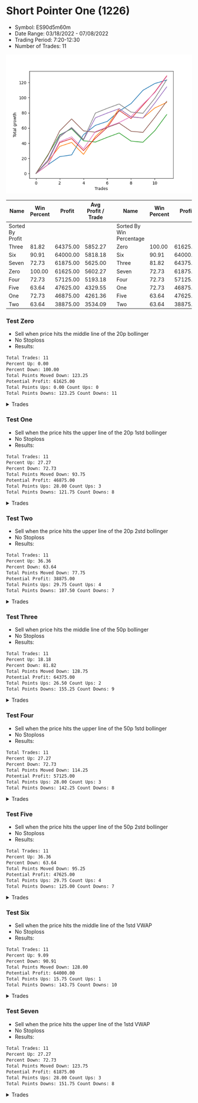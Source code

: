 # Short Pointer One (1226) 
- Symbol: ES90d5m60m
- Date Range: 03/18/2022 - 07/08/2022
- Trading Period: 7:20-12:30
- Number of Trades: 11

![Plot](ShortPointerOne(1226)ES90d5m60m.png)

| Name | Win Percent | Profit | Avg Profit / Trade |     | Name | Win Percent | Profit | Avg Profit / Trade |
| ---- | ----------- | ------ | ------------------ | --- | ---- | ----------- | ------ | ------------------ |
| Sorted By <br> Profit | | | | | Sorted By <br> Win Percentage ||||
| Three | 81.82 | 64375.00 | 5852.27 |     | Zero | 100.00 | 61625.00 | 5602.27 |
| Six | 90.91 | 64000.00 | 5818.18 |     | Six | 90.91 | 64000.00 | 5818.18 |
| Seven | 72.73 | 61875.00 | 5625.00 |     | Three | 81.82 | 64375.00 | 5852.27 |
| Zero | 100.00 | 61625.00 | 5602.27 |     | Seven | 72.73 | 61875.00 | 5625.00 |
| Four | 72.73 | 57125.00 | 5193.18 |     | Four | 72.73 | 57125.00 | 5193.18 |
| Five | 63.64 | 47625.00 | 4329.55 |     | One | 72.73 | 46875.00 | 4261.36 |
| One | 72.73 | 46875.00 | 4261.36 |     | Five | 63.64 | 47625.00 | 4329.55 |
| Two | 63.64 | 38875.00 | 3534.09 |     | Two | 63.64 | 38875.00 | 3534.09 |

### Test Zero
* Sell when price hits the middle line of the 20p bollinger
* No Stoploss
* Results:
```
Total Trades: 11
Percent Up: 0.00
Percent Down: 100.00
Total Points Moved Down: 123.25
Potential Profit: 61625.00
Total Points Ups: 0.00 Count Ups: 0
Total Points Downs: 123.25 Count Downs: 11
```

<details><summary>Trades</summary>

<code>In: 2022-04-06 10:55:00		Out: 2022-04-06 11:00:10		Total Position Time: 05:10		Total Move Down: 11.50		Total to Date: 11.50</code> <br />
<code>In: 2022-04-07 12:20:00		Out: 2022-04-07 12:55:25		Total Position Time: 35:25		Total Move Down: 10.75		Total to Date: 22.25</code> <br />
<code>In: 2022-04-20 10:50:00		Out: 2022-04-20 11:13:25		Total Position Time: 23:25		Total Move Down: 2.25		Total to Date: 24.50</code> <br />
<code>In: 2022-04-25 11:55:00		Out: 2022-04-25 12:07:15		Total Position Time: 12:15		Total Move Down: 26.75		Total to Date: 51.25</code> <br />
<code>In: 2022-05-19 12:10:00		Out: 2022-05-19 12:18:20		Total Position Time: 08:20		Total Move Down: 12.25		Total to Date: 63.50</code> <br />
<code>In: 2022-05-24 11:00:00		Out: 2022-05-24 11:48:35		Total Position Time: 48:35		Total Move Down: 5.25		Total to Date: 68.75</code> <br />
<code>In: 2022-05-24 11:15:00		Out: 2022-05-24 11:48:35		Total Position Time: 33:35		Total Move Down: 13.50		Total to Date: 82.25</code> <br />
<code>In: 2022-06-10 11:25:00		Out: 2022-06-10 11:41:20		Total Position Time: 16:20		Total Move Down: 10.00		Total to Date: 92.25</code> <br />
<code>In: 2022-06-15 11:55:00		Out: 2022-06-15 11:58:05		Total Position Time: 03:05		Total Move Down: 17.50		Total to Date: 109.75</code> <br />
<code>In: 2022-06-27 08:30:00		Out: 2022-06-27 09:02:05		Total Position Time: 32:05		Total Move Down: 9.00		Total to Date: 118.75</code> <br />
<code>In: 2022-07-07 12:25:00		Out: 2022-07-07 12:38:25		Total Position Time: 13:25		Total Move Down: 4.50		Total to Date: 123.25</code> <br />


</details>

### Test One
* Sell when the price hits the upper line of the 20p 1std bollinger
* No Stoploss
* Results:
```
Total Trades: 11
Percent Up: 27.27
Percent Down: 72.73
Total Points Moved Down: 93.75
Potential Profit: 46875.00
Total Points Ups: 28.00 Count Ups: 3
Total Points Downs: 121.75 Count Downs: 8
```

<details><summary>Trades</summary>

<code>In: 2022-04-06 10:55:00		Out: 2022-04-06 11:09:45		Total Position Time: 14:45		Total Move Down: 16.00		Total to Date: 16.00</code> <br />
<code>In: 2022-04-07 12:20:00		Out: 2022-04-08 06:31:00		Total Position Time: 1091:00		Total Move Down: 19.75		Total to Date: 35.75</code> <br />
<code>In: 2022-04-20 10:50:00		Out: 2022-04-20 11:17:15		Total Position Time: 27:15		Total Move Down: 5.25		Total to Date: 41.00</code> <br />
<code>In: 2022-04-25 11:55:00		Out: 2022-04-25 12:55:55		Total Position Time: 60:55		Total Move Down: -15.75		Total to Date: 25.25</code> <br />
<code>In: 2022-05-19 12:10:00		Out: 2022-05-19 12:24:50		Total Position Time: 14:50		Total Move Down: 23.50		Total to Date: 48.75</code> <br />
<code>In: 2022-05-24 11:00:00		Out: 2022-05-24 11:55:10		Total Position Time: 55:10		Total Move Down: 14.25		Total to Date: 63.00</code> <br />
<code>In: 2022-05-24 11:15:00		Out: 2022-05-24 11:55:10		Total Position Time: 40:10		Total Move Down: 22.50		Total to Date: 85.50</code> <br />
<code>In: 2022-06-10 11:25:00		Out: 2022-06-10 12:25:55		Total Position Time: 60:55		Total Move Down: -10.75		Total to Date: 74.75</code> <br />
<code>In: 2022-06-15 11:55:00		Out: 2022-06-15 12:55:55		Total Position Time: 60:55		Total Move Down: -1.50		Total to Date: 73.25</code> <br />
<code>In: 2022-06-27 08:30:00		Out: 2022-06-27 09:11:20		Total Position Time: 41:20		Total Move Down: 13.25		Total to Date: 86.50</code> <br />
<code>In: 2022-07-07 12:25:00		Out: 2022-07-07 12:46:35		Total Position Time: 21:35		Total Move Down: 7.25		Total to Date: 93.75</code> <br />


</details>

### Test Two
* Sell when the price hits the upper line of the 20p 2std bollinger
* No Stoploss
* Results:
```
Total Trades: 11
Percent Up: 36.36
Percent Down: 63.64
Total Points Moved Down: 77.75
Potential Profit: 38875.00
Total Points Ups: 29.75 Count Ups: 4
Total Points Downs: 107.50 Count Downs: 7
```

<details><summary>Trades</summary>

<code>In: 2022-04-06 10:55:00		Out: 2022-04-06 11:15:15		Total Position Time: 20:15		Total Move Down: 24.50		Total to Date: 24.50</code> <br />
<code>In: 2022-04-07 12:20:00		Out: 2022-04-08 06:36:05		Total Position Time: 1096:05		Total Move Down: 26.50		Total to Date: 51.00</code> <br />
<code>In: 2022-04-20 10:50:00		Out: 2022-04-20 11:19:15		Total Position Time: 29:15		Total Move Down: 8.00		Total to Date: 59.00</code> <br />
<code>In: 2022-04-25 11:55:00		Out: 2022-04-25 12:55:55		Total Position Time: 60:55		Total Move Down: -15.75		Total to Date: 43.25</code> <br />
<code>In: 2022-05-19 12:10:00		Out: 2022-05-20 06:40:55		Total Position Time: 1110:55		Total Move Down: -1.75		Total to Date: 41.50</code> <br />
<code>In: 2022-05-24 11:00:00		Out: 2022-05-24 12:00:55		Total Position Time: 60:55		Total Move Down: 6.25		Total to Date: 47.75</code> <br />
<code>In: 2022-05-24 11:15:00		Out: 2022-05-24 12:15:55		Total Position Time: 60:55		Total Move Down: 5.75		Total to Date: 53.50</code> <br />
<code>In: 2022-06-10 11:25:00		Out: 2022-06-10 12:25:55		Total Position Time: 60:55		Total Move Down: -10.75		Total to Date: 42.75</code> <br />
<code>In: 2022-06-15 11:55:00		Out: 2022-06-15 12:55:55		Total Position Time: 60:55		Total Move Down: -1.50		Total to Date: 41.25</code> <br />
<code>In: 2022-06-27 08:30:00		Out: 2022-06-27 09:25:30		Total Position Time: 55:30		Total Move Down: 15.25		Total to Date: 56.50</code> <br />
<code>In: 2022-07-07 12:25:00		Out: 2022-07-08 06:30:05		Total Position Time: 1085:05		Total Move Down: 21.25		Total to Date: 77.75</code> <br />


</details>

### Test Three
* Sell when price hits the middle line of the 50p bollinger
* No Stoploss
* Results:
```
Total Trades: 11
Percent Up: 18.18
Percent Down: 81.82
Total Points Moved Down: 128.75
Potential Profit: 64375.00
Total Points Ups: 26.50 Count Ups: 2
Total Points Downs: 155.25 Count Downs: 9
```

<details><summary>Trades</summary>

<code>In: 2022-04-06 10:55:00		Out: 2022-04-06 11:08:35		Total Position Time: 13:35		Total Move Down: 11.50		Total to Date: 11.50</code> <br />
<code>In: 2022-04-07 12:20:00		Out: 2022-04-08 06:40:30		Total Position Time: 1100:30		Total Move Down: 29.25		Total to Date: 40.75</code> <br />
<code>In: 2022-04-20 10:50:00		Out: 2022-04-20 11:17:15		Total Position Time: 27:15		Total Move Down: 5.25		Total to Date: 46.00</code> <br />
<code>In: 2022-04-25 11:55:00		Out: 2022-04-25 12:55:55		Total Position Time: 60:55		Total Move Down: -15.75		Total to Date: 30.25</code> <br />
<code>In: 2022-05-19 12:10:00		Out: 2022-05-19 12:21:15		Total Position Time: 11:15		Total Move Down: 16.25		Total to Date: 46.50</code> <br />
<code>In: 2022-05-24 11:00:00		Out: 2022-05-24 11:55:10		Total Position Time: 55:10		Total Move Down: 14.25		Total to Date: 60.75</code> <br />
<code>In: 2022-05-24 11:15:00		Out: 2022-05-24 11:55:10		Total Position Time: 40:10		Total Move Down: 22.50		Total to Date: 83.25</code> <br />
<code>In: 2022-06-10 11:25:00		Out: 2022-06-10 12:25:55		Total Position Time: 60:55		Total Move Down: -10.75		Total to Date: 72.50</code> <br />
<code>In: 2022-06-15 11:55:00		Out: 2022-06-15 11:58:05		Total Position Time: 03:05		Total Move Down: 17.50		Total to Date: 90.00</code> <br />
<code>In: 2022-06-27 08:30:00		Out: 2022-06-27 09:25:50		Total Position Time: 55:50		Total Move Down: 17.50		Total to Date: 107.50</code> <br />
<code>In: 2022-07-07 12:25:00		Out: 2022-07-08 06:30:05		Total Position Time: 1085:05		Total Move Down: 21.25		Total to Date: 128.75</code> <br />


</details>

### Test Four
* Sell when the price hits the upper line of the 50p 1std bollinger
* No Stoploss
* Results:
```
Total Trades: 11
Percent Up: 27.27
Percent Down: 72.73
Total Points Moved Down: 114.25
Potential Profit: 57125.00
Total Points Ups: 28.00 Count Ups: 3
Total Points Downs: 142.25 Count Downs: 8
```

<details><summary>Trades</summary>

<code>In: 2022-04-06 10:55:00		Out: 2022-04-06 11:11:20		Total Position Time: 16:20		Total Move Down: 17.50		Total to Date: 17.50</code> <br />
<code>In: 2022-04-07 12:20:00		Out: 2022-04-08 06:50:55		Total Position Time: 1110:55		Total Move Down: 32.50		Total to Date: 50.00</code> <br />
<code>In: 2022-04-20 10:50:00		Out: 2022-04-20 11:21:05		Total Position Time: 31:05		Total Move Down: 10.00		Total to Date: 60.00</code> <br />
<code>In: 2022-04-25 11:55:00		Out: 2022-04-25 12:55:55		Total Position Time: 60:55		Total Move Down: -15.75		Total to Date: 44.25</code> <br />
<code>In: 2022-05-19 12:10:00		Out: 2022-05-19 12:30:05		Total Position Time: 20:05		Total Move Down: 29.25		Total to Date: 73.50</code> <br />
<code>In: 2022-05-24 11:00:00		Out: 2022-05-24 12:00:55		Total Position Time: 60:55		Total Move Down: 6.25		Total to Date: 79.75</code> <br />
<code>In: 2022-05-24 11:15:00		Out: 2022-05-24 12:15:55		Total Position Time: 60:55		Total Move Down: 5.75		Total to Date: 85.50</code> <br />
<code>In: 2022-06-10 11:25:00		Out: 2022-06-10 12:25:55		Total Position Time: 60:55		Total Move Down: -10.75		Total to Date: 74.75</code> <br />
<code>In: 2022-06-15 11:55:00		Out: 2022-06-15 12:55:55		Total Position Time: 60:55		Total Move Down: -1.50		Total to Date: 73.25</code> <br />
<code>In: 2022-06-27 08:30:00		Out: 2022-06-27 09:30:55		Total Position Time: 60:55		Total Move Down: 19.75		Total to Date: 93.00</code> <br />
<code>In: 2022-07-07 12:25:00		Out: 2022-07-08 06:30:05		Total Position Time: 1085:05		Total Move Down: 21.25		Total to Date: 114.25</code> <br />


</details>

### Test Five
* Sell when the price hits the upper line of the 50p 2std bollinger
* No Stoploss
* Results:
```
Total Trades: 11
Percent Up: 36.36
Percent Down: 63.64
Total Points Moved Down: 95.25
Potential Profit: 47625.00
Total Points Ups: 29.75 Count Ups: 4
Total Points Downs: 125.00 Count Downs: 7
```

<details><summary>Trades</summary>

<code>In: 2022-04-06 10:55:00		Out: 2022-04-06 11:15:05		Total Position Time: 20:05		Total Move Down: 23.75		Total to Date: 23.75</code> <br />
<code>In: 2022-04-07 12:20:00		Out: 2022-04-08 06:50:55		Total Position Time: 1110:55		Total Move Down: 32.50		Total to Date: 56.25</code> <br />
<code>In: 2022-04-20 10:50:00		Out: 2022-04-20 11:35:45		Total Position Time: 45:45		Total Move Down: 15.75		Total to Date: 72.00</code> <br />
<code>In: 2022-04-25 11:55:00		Out: 2022-04-25 12:55:55		Total Position Time: 60:55		Total Move Down: -15.75		Total to Date: 56.25</code> <br />
<code>In: 2022-05-19 12:10:00		Out: 2022-05-20 06:40:55		Total Position Time: 1110:55		Total Move Down: -1.75		Total to Date: 54.50</code> <br />
<code>In: 2022-05-24 11:00:00		Out: 2022-05-24 12:00:55		Total Position Time: 60:55		Total Move Down: 6.25		Total to Date: 60.75</code> <br />
<code>In: 2022-05-24 11:15:00		Out: 2022-05-24 12:15:55		Total Position Time: 60:55		Total Move Down: 5.75		Total to Date: 66.50</code> <br />
<code>In: 2022-06-10 11:25:00		Out: 2022-06-10 12:25:55		Total Position Time: 60:55		Total Move Down: -10.75		Total to Date: 55.75</code> <br />
<code>In: 2022-06-15 11:55:00		Out: 2022-06-15 12:55:55		Total Position Time: 60:55		Total Move Down: -1.50		Total to Date: 54.25</code> <br />
<code>In: 2022-06-27 08:30:00		Out: 2022-06-27 09:30:55		Total Position Time: 60:55		Total Move Down: 19.75		Total to Date: 74.00</code> <br />
<code>In: 2022-07-07 12:25:00		Out: 2022-07-08 06:30:05		Total Position Time: 1085:05		Total Move Down: 21.25		Total to Date: 95.25</code> <br />


</details>

### Test Six
* Sell when the price hits the middle line of the 1std VWAP
* No Stoploss
* Results:
```
Total Trades: 11
Percent Up: 9.09
Percent Down: 90.91
Total Points Moved Down: 128.00
Potential Profit: 64000.00
Total Points Ups: 15.75 Count Ups: 1
Total Points Downs: 143.75 Count Downs: 10
```

<details><summary>Trades</summary>

<code>In: 2022-04-06 10:55:00		Out: 2022-04-06 11:00:10		Total Position Time: 05:10		Total Move Down: 11.50		Total to Date: 11.50</code> <br />
<code>In: 2022-04-07 12:20:00		Out: 2022-04-08 06:40:35		Total Position Time: 1100:35		Total Move Down: 30.50		Total to Date: 42.00</code> <br />
<code>In: 2022-04-20 10:50:00		Out: 2022-04-20 11:18:20		Total Position Time: 28:20		Total Move Down: 6.25		Total to Date: 48.25</code> <br />
<code>In: 2022-04-25 11:55:00		Out: 2022-04-25 12:55:55		Total Position Time: 60:55		Total Move Down: -15.75		Total to Date: 32.50</code> <br />
<code>In: 2022-05-19 12:10:00		Out: 2022-05-19 12:24:45		Total Position Time: 14:45		Total Move Down: 22.75		Total to Date: 55.25</code> <br />
<code>In: 2022-05-24 11:00:00		Out: 2022-05-24 12:00:55		Total Position Time: 60:55		Total Move Down: 6.25		Total to Date: 61.50</code> <br />
<code>In: 2022-05-24 11:15:00		Out: 2022-05-24 12:15:55		Total Position Time: 60:55		Total Move Down: 5.75		Total to Date: 67.25</code> <br />
<code>In: 2022-06-10 11:25:00		Out: 2022-06-10 11:28:30		Total Position Time: 03:30		Total Move Down: 8.00		Total to Date: 75.25</code> <br />
<code>In: 2022-06-15 11:55:00		Out: 2022-06-15 11:57:55		Total Position Time: 02:55		Total Move Down: 16.25		Total to Date: 91.50</code> <br />
<code>In: 2022-06-27 08:30:00		Out: 2022-06-27 09:25:30		Total Position Time: 55:30		Total Move Down: 15.25		Total to Date: 106.75</code> <br />
<code>In: 2022-07-07 12:25:00		Out: 2022-07-08 06:30:05		Total Position Time: 1085:05		Total Move Down: 21.25		Total to Date: 128.00</code> <br />


</details>

### Test Seven
* Sell when the price hits the upper line of the 1std VWAP
* No Stoploss
* Results:
```
Total Trades: 11
Percent Up: 27.27
Percent Down: 72.73
Total Points Moved Down: 123.75
Potential Profit: 61875.00
Total Points Ups: 28.00 Count Ups: 3
Total Points Downs: 151.75 Count Downs: 8
```

<details><summary>Trades</summary>

<code>In: 2022-04-06 10:55:00		Out: 2022-04-06 11:09:40		Total Position Time: 14:40		Total Move Down: 15.75		Total to Date: 15.75</code> <br />
<code>In: 2022-04-07 12:20:00		Out: 2022-04-08 06:50:55		Total Position Time: 1110:55		Total Move Down: 32.50		Total to Date: 48.25</code> <br />
<code>In: 2022-04-20 10:50:00		Out: 2022-04-20 11:30:15		Total Position Time: 40:15		Total Move Down: 12.50		Total to Date: 60.75</code> <br />
<code>In: 2022-04-25 11:55:00		Out: 2022-04-25 12:55:55		Total Position Time: 60:55		Total Move Down: -15.75		Total to Date: 45.00</code> <br />
<code>In: 2022-05-19 12:10:00		Out: 2022-05-19 12:42:25		Total Position Time: 32:25		Total Move Down: 34.75		Total to Date: 79.75</code> <br />
<code>In: 2022-05-24 11:00:00		Out: 2022-05-24 12:00:55		Total Position Time: 60:55		Total Move Down: 6.25		Total to Date: 86.00</code> <br />
<code>In: 2022-05-24 11:15:00		Out: 2022-05-24 12:15:55		Total Position Time: 60:55		Total Move Down: 5.75		Total to Date: 91.75</code> <br />
<code>In: 2022-06-10 11:25:00		Out: 2022-06-10 12:25:55		Total Position Time: 60:55		Total Move Down: -10.75		Total to Date: 81.00</code> <br />
<code>In: 2022-06-15 11:55:00		Out: 2022-06-15 12:55:55		Total Position Time: 60:55		Total Move Down: -1.50		Total to Date: 79.50</code> <br />
<code>In: 2022-06-27 08:30:00		Out: 2022-06-27 09:30:55		Total Position Time: 60:55		Total Move Down: 19.75		Total to Date: 99.25</code> <br />
<code>In: 2022-07-07 12:25:00		Out: 2022-07-08 06:49:25		Total Position Time: 1104:25		Total Move Down: 24.50		Total to Date: 123.75</code> <br />


</details>